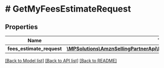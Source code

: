 # # GetMyFeesEstimateRequest

## Properties

Name | Type | Description | Notes
------------ | ------------- | ------------- | -------------
**fees_estimate_request** | [**\MPSolutions\AmznSellingPartnerApi\Models\ProductFees\FeesEstimateRequest**](FeesEstimateRequest.md) |  | [optional]

[[Back to Model list]](../../README.md#models) [[Back to API list]](../../README.md#endpoints) [[Back to README]](../../README.md)
